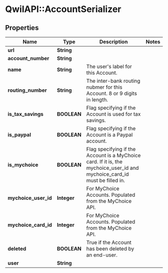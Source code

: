 # QwilAPI::AccountSerializer

## Properties
Name | Type | Description | Notes
------------ | ------------- | ------------- | -------------
**url** | **String** |  | 
**account_number** | **String** |  | 
**name** | **String** | The user&#39;s label for this Account. | 
**routing_number** | **String** | The inter-bank routing nubmer for this Account. 8 or 9 digits in length. | 
**is_tax_savings** | **BOOLEAN** | Flag specifying if the Account is used for tax savings. | 
**is_paypal** | **BOOLEAN** | Flag specifying if the Account is a Paypal account. | 
**is_mychoice** | **BOOLEAN** | Flag specifying if the Account is a MyChoice card. If it is, the mychoice_user_id and mychoice_card_id must be filled in. | 
**mychoice_user_id** | **Integer** | For MyChoice Accounts. Populated from the MyChoice API. | 
**mychoice_card_id** | **Integer** | For MyChoice Accounts. Populated from the MyChoice API. | 
**deleted** | **BOOLEAN** | True if the Account has been deleted by an end-user. | 
**user** | **String** |  | 


